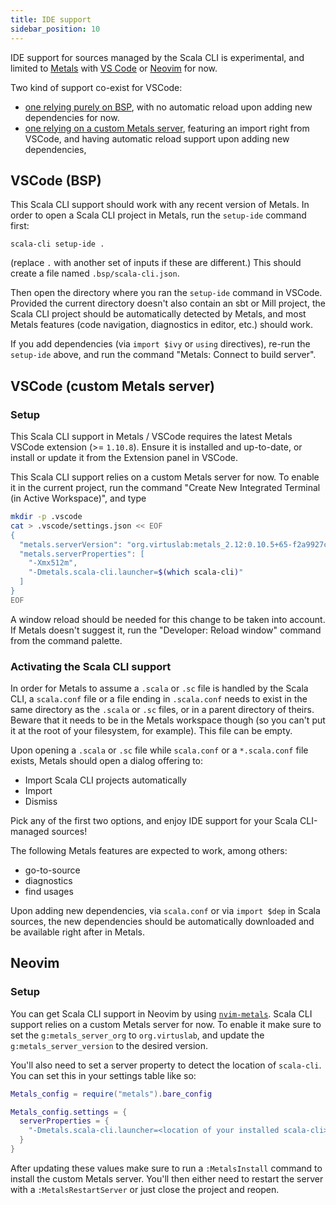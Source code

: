 ```yaml
---
title: IDE support
sidebar_position: 10
---
```


IDE support for sources managed by the Scala CLI is experimental, and limited to
[Metals](https://scalameta.org/metals/) with [VS
Code](https://scalameta.org/metals/docs/editors/vscode) or
[Neovim](https://github.com/scalameta/nvim-metals) for now.

Two kind of support co-exist for VSCode:
- [one relying purely on BSP](#vscode-bsp), with no automatic reload upon adding new dependencies for now.
- [one relying on a custom Metals server](#vscode-custom-metals-server), featuring an import right from VSCode, and having automatic reload support upon adding new dependencies,

## VSCode (BSP)

This Scala CLI support should work with any recent version of Metals. In order to
open a Scala CLI project in Metals, run the `setup-ide` command first:
```text
scala-cli setup-ide .
```
(replace `.` with another set of inputs if these are different.) This should create
a file named `.bsp/scala-cli.json`.

Then open the directory where you ran the `setup-ide` command in VSCode. Provided
the current directory doesn't also contain an sbt or Mill project, the Scala CLI
project should be automatically detected by Metals, and most Metals features (code
navigation, diagnostics in editor, etc.) should work.

If you add dependencies (via `import $ivy` or `using` directives), re-run the
`setup-ide` above, and run the command "Metals: Connect to build server".

## VSCode (custom Metals server)

### Setup

This Scala CLI support in Metals / VSCode requires the latest Metals VSCode extension (>= `1.10.8`). Ensure
it is installed and up-to-date, or install or update it from the Extension panel in VSCode.

This Scala CLI support relies on a custom Metals server for now. To enable it in the current project,
run the command "Create New Integrated Terminal (in Active Workspace)", and type
```bash
mkdir -p .vscode
cat > .vscode/settings.json << EOF
{
  "metals.serverVersion": "org.virtuslab:metals_2.12:0.10.5+65-f2a9927c-SNAPSHOT",
  "metals.serverProperties": [
    "-Xmx512m",
    "-Dmetals.scala-cli.launcher=$(which scala-cli)"
  ]
}
EOF
```

A window reload should be needed for this change to be taken into account. If Metals doesn't
suggest it, run the "Developer: Reload window" command from the command palette.

### Activating the Scala CLI support

In order for Metals to assume a `.scala` or `.sc` file is handled by the Scala CLI,
a `scala.conf` file or a file ending in `.scala.conf` needs to exist in the same
directory as the `.scala` or `.sc` files, or in a parent directory of theirs. Beware
that it needs to be in the Metals workspace though (so you can't put it at the root
of your filesystem, for example). This file can be empty.

Upon opening a `.scala` or `.sc` file while `scala.conf` or a `*.scala.conf` file exists,
Metals should open a dialog offering to:
- Import Scala CLI projects automatically
- Import
- Dismiss

Pick any of the first two options, and enjoy IDE support for your Scala CLI-managed sources!

The following Metals features are expected to work, among others:
- go-to-source
- diagnostics
- find usages

Upon adding new dependencies, via `scala.conf` or via `import $dep` in Scala sources, the
new dependencies should be automatically downloaded and be available right after in Metals.

## Neovim

### Setup

You can get Scala CLI support in Neovim by using
[`nvim-metals`](https://github.com/scalameta/nvim-metals). Scala CLI support
relies on a custom Metals server for now. To enable it make sure to set the
`g:metals_server_org` to `org.virtuslab`, and update the
`g:metals_server_version` to the desired version.

You'll also need to set a server property to detect the location of `scala-cli`.
You can set this in your settings table like so:

```lua
Metals_config = require("metals").bare_config

Metals_config.settings = {
  serverProperties = {
    "-Dmetals.scala-cli.launcher=<location of your installed scala-cli>"
  }
}
```

After updating these values make sure to run a `:MetalsInstall` command to
install the custom Metals server. You'll then either need to restart the server
with a `:MetalsRestartServer` or just close the project and reopen.

